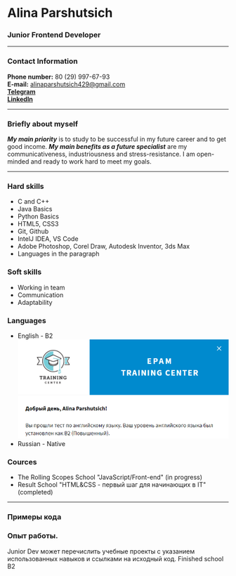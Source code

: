 # Alina Parshutsich
### Junior Frontend Developer 
*****
### Contact Information
**Phone number:** 80 (29) 997-67-93   
**E-mail:** alinaparshutsich429@gmail.com    
**[Telegram](https://t.me/nkrch)**   
**[LinkedIn](https://www.linkedin.com/in/%D0%B0%D0%BB%D0%B8%D0%BD%D0%B0-%D0%BF%D0%B0%D1%80%D1%88%D1%83%D1%82%D0%B8%D1%87-0a972a269/)**

***
### Briefly about myself
***My main priority*** is to study to be successful in my future career and to get good income. 
***My main benefits as a future specialist*** are my communicativeness, industriousness and stress-resistance. I am open-minded and ready to work hard to meet my goals.
***
### Hard skills   
* C and C++     
* Java Basics    
* Python Basics      
* HTML5, CSS3 
* Git, Github
* IntelJ IDEA, VS Code
* Adobe Photoshop, Corel Draw, Autodesk Inventor, 3ds Max  
* Languages in the paragraph

### Soft skills
* Working in team
* Communication
* Adaptability

### Languages
* English - B2   
![result](https://github.com/nkrch/folder/blob/main/screenshot%20english%20result.png)
* Russian - Native

### Cources
* The Rolling Scopes School "JavaScript/Front-end" (in progress)
* Result School "HTML&CSS - первый шаг для начинающих в IT" (completed)
***
### Примеры кода
### Опыт работы. 
Junior Dev может перечислить учебные проекты с указанием использованных навыков и ссылками на исходный код.
Finished school 
B2
